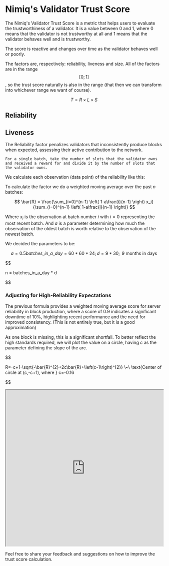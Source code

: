 # Nimiq's Validator Trust Score

The Nimiq's Validator Trust Score is a metric that helps users to evaluate the trustworthiness of a validator. It is a value between 0 and 1, where 0 means that the validator is not trustworthy at all and 1 means that the validator behaves well and is trustworthy.

The score is reactive and changes over time as the validator behaves well or poorly.

The factors are, respectively: reliability, liveness and size. All of the factors are in the range $$[0; 1]$$, so the trust score naturally is also in the range (that then we can transform into whichever range we want of course).

$$
T = R \times L \times S
$$

## Reliability

## Liveness

The Reliability factor penalizes validators that inconsistently produce blocks when expected, assessing their active contribution to the network.

```text
For a single batch, take the number of slots that the validator owns and received a reward for and divide it by the number of slots that the validator owns.
```

We calculate each observation (data point) of the reliability like this:

To calculate the factor we do a weighted moving average over the past $n$ batches:

$$
\bar{R} = \frac{\sum_{i=0}^{n-1} \left( 1-a\frac{i}{n-1} \right) x_i}{\sum_{i=0}^{n-1} \left( 1-a\frac{i}{n-1} \right)}
$$

Where $x_i$ is the observation at batch number $i$ with $i=0$ representing the most recent batch. And $a$ is a parameter determining how much the observation of the oldest batch is worth relative to the observation of the newest batch.

We decided the parameters to be:

$$
a=0.5
batches\_in\_a\_day = 60 * 60 * 24;
d = 9 * 30; \text{ 9 months in days}
$$

$$

n = batches_in_a_day \* d

$$

### **Adjusting for High-Reliability Expectations**

The previous formula provides a weighted moving average score for server reliability in block production, where a score of $0.9$ indicates a significant downtime of 10%, highlighting recent performance and the need for improved consistency. (This is not entirely true, but it is a good approximation)

As one block is missing, this is a significant shortfall. To better reflect the high standards required, we will plot the value on a circle, having $c$ as the parameter defining the slope of the arc.

$$

R=-c+1-\sqrt{-\bar{R}^{2}+2c\bar{R}+\left(c-1\right)^{2}}
\\~\\
\text{Center of circle at (c,-c+1), where }
c=-0.16

$$

<iframe src="https://www.desmos.com/calculator/zqemsh7yay" width="100%" height="500px"></iframe>

Feel free to share your feedback and suggestions on how to improve the trust score calculation.

$$
$$
